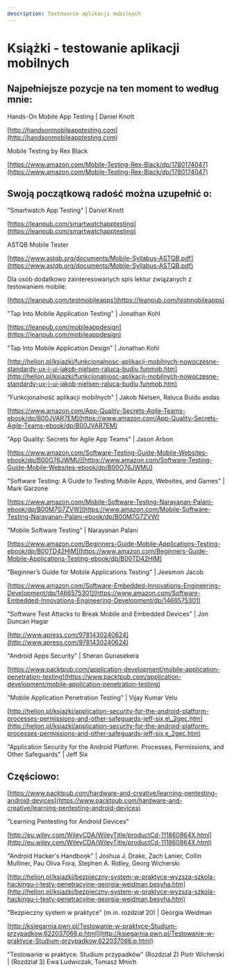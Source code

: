 ```yaml
---
description: Testowanie aplikacji mobilnych
---
```


# Książki - testowanie aplikacji mobilnych

## **Najpełniejsze pozycje na ten moment to według mnie:**

Hands-On Mobile App Testing \| Daniel Knott

[http://handsonmobileapptesting.com](http://handsonmobileapptesting.com)

Mobile Testing by Rex Black

[https://www.amazon.com/Mobile-Testing-Rex-Black/dp/1780174047](https://www.amazon.com/Mobile-Testing-Rex-Black/dp/1780174047)

## Swoją początkową radość można uzupełnić o:

"Smartwatch App Testing" \| Daniel Knott

[https://leanpub.com/smartwatchapptesting](https://leanpub.com/smartwatchapptesting)

ASTQB Mobile Tester

[https://www.astqb.org/documents/Mobile-Syllabus-ASTQB.pdf](https://www.astqb.org/documents/Mobile-Syllabus-ASTQB.pdf)

Dla osób dodatkowo zainteresowanych spis lektur związanych z testowaniem mobile:

[https://leanpub.com/testmobileapps](https://leanpub.com/testmobileapps)

"Tap Into Mobile Application Testing" \| Jonathan Kohl

[https://leanpub.com/mobileappdesign](https://leanpub.com/mobileappdesign)

"Tap Into Mobile Application Design" \| Jonathan Kohl

[http://helion.pl/ksiazki/funkcjonalnosc-aplikacji-mobilnych-nowoczesne-standardy-ux-i-ui-jakob-nielsen-raluca-budiu,funmob.htm](http://helion.pl/ksiazki/funkcjonalnosc-aplikacji-mobilnych-nowoczesne-standardy-ux-i-ui-jakob-nielsen-raluca-budiu,funmob.htm)

"Funkcjonalność aplikacji mobilnych" \| Jakob Nielsen, Raluca Buidu asdas

[https://www.amazon.com/App-Quality-Secrets-Agile-Teams-ebook/dp/B00JVAR7EM](https://www.amazon.com/App-Quality-Secrets-Agile-Teams-ebook/dp/B00JVAR7EM)

"App Quality: Secrets for Agile App Teams" \| Jason Arbon

[https://www.amazon.com/Software-Testing-Guide-Mobile-Websites-ebook/dp/B00O76JWMU](https://www.amazon.com/Software-Testing-Guide-Mobile-Websites-ebook/dp/B00O76JWMU)

"Software Testing: A Guide to Testing Mobile Apps, Websites, and Games" \| Mark Garzone

[https://www.amazon.com/Mobile-Software-Testing-Narayanan-Palani-ebook/dp/B00M7G7ZVW](https://www.amazon.com/Mobile-Software-Testing-Narayanan-Palani-ebook/dp/B00M7G7ZVW)

"Mobile Software Testing" \| Narayanan Palani

[https://www.amazon.com/Beginners-Guide-Mobile-Applications-Testing-ebook/dp/B00TD42HIM](https://www.amazon.com/Beginners-Guide-Mobile-Applications-Testing-ebook/dp/B00TD42HIM)

"Beginner’s Guide for Mobile Applications Testing" \| Jeesmon Jacob

[https://www.amazon.com/Software-Embedded-Innovations-Engineering-Development/dp/1466575301](https://www.amazon.com/Software-Embedded-Innovations-Engineering-Development/dp/1466575301)

"Software Test Attacks to Break Mobile and Embedded Devices" \| Jon Duncan Hagar

[http://www.apress.com/9781430240624](http://www.apress.com/9781430240624)

"Android Apps Security" \| Sheran Gunasekera

[https://www.packtpub.com/application-development/mobile-application-penetration-testing](https://www.packtpub.com/application-development/mobile-application-penetration-testing)

"Mobile Application Penetration Testing" \| Vijay Kumar Velu

[http://helion.pl/ksiazki/application-security-for-the-android-platform-processes-permissions-and-other-safeguards-jeff-six,e\_2gec.htm](http://helion.pl/ksiazki/application-security-for-the-android-platform-processes-permissions-and-other-safeguards-jeff-six,e_2gec.htm)

"Application Security for the Android Platform. Processes, Permissions, and Other Safeguards" \| Jeff Six

## Częściowo:

[https://www.packtpub.com/hardware-and-creative/learning-pentesting-android-devices](https://www.packtpub.com/hardware-and-creative/learning-pentesting-android-devices)

"Learning Pentesting for Android Devices"

[http://eu.wiley.com/WileyCDA/WileyTitle/productCd-111860864X.html](http://eu.wiley.com/WileyCDA/WileyTitle/productCd-111860864X.html)

"Android Hacker's Handbook" \| Joshua J. Drake, Zach Lanier, Collin Mulliner, Pau Oliva Fora, Stephen A. Ridley, Georg Wicherski

[http://helion.pl/ksiazki/bezpieczny-system-w-praktyce-wyzsza-szkola-hackingu-i-testy-penetracyjne-georgia-weidman,besyha.htm](http://helion.pl/ksiazki/bezpieczny-system-w-praktyce-wyzsza-szkola-hackingu-i-testy-penetracyjne-georgia-weidman,besyha.htm)

"Bezpieczny system w praktyce" \(m.in. rozdział 20\) \| Georgia Weidman

[http://ksiegarnia.pwn.pl/Testowanie-w-praktyce-Studium-przypadkow,622037066,p.html](http://ksiegarnia.pwn.pl/Testowanie-w-praktyce-Studium-przypadkow,622037066,p.html)

"Testowanie w praktyce. Studium przypadków" \(Rozdział 2\) Piotr Wicherski \| \(Rozdział 3\) Ewa Ludwiczak, Tomasz Mnich

